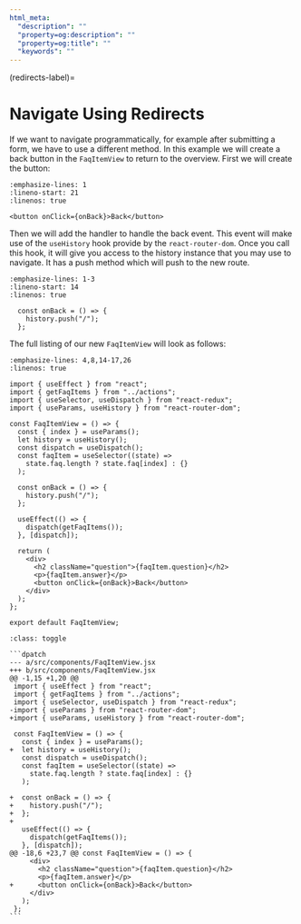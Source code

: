 ```yaml
---
html_meta:
  "description": ""
  "property=og:description": ""
  "property=og:title": ""
  "keywords": ""
---
```


(redirects-label)=

# Navigate Using Redirects

If we want to navigate programmatically, for example after submitting a form, we have to use a different method.
In this example we will create a back button in the `FaqItemView` to return to the overview.
First we will create the button:

```{code-block} jsx
:emphasize-lines: 1
:lineno-start: 21
:linenos: true

<button onClick={onBack}>Back</button>
```

Then we will add the handler to handle the back event.
This event will make use of the `useHistory` hook provide by the `react-router-dom`.
Once you call this hook, it will give you access to the history instance that you may use to navigate.
It has a push method which will push to the new route.

```{code-block} jsx
:emphasize-lines: 1-3
:lineno-start: 14
:linenos: true

  const onBack = () => {
    history.push("/");
  };
```

The full listing of our new `FaqItemView` will look as follows:

```{code-block} jsx
:emphasize-lines: 4,8,14-17,26
:linenos: true

import { useEffect } from "react";
import { getFaqItems } from "../actions";
import { useSelector, useDispatch } from "react-redux";
import { useParams, useHistory } from "react-router-dom";

const FaqItemView = () => {
  const { index } = useParams();
  let history = useHistory();
  const dispatch = useDispatch();
  const faqItem = useSelector((state) =>
    state.faq.length ? state.faq[index] : {}
  );

  const onBack = () => {
    history.push("/");
  };

  useEffect(() => {
    dispatch(getFaqItems());
  }, [dispatch]);

  return (
    <div>
      <h2 className="question">{faqItem.question}</h2>
      <p>{faqItem.answer}</p>
      <button onClick={onBack}>Back</button>
    </div>
  );
};

export default FaqItemView;

```

````{admonition} Differences
:class: toggle

```dpatch
--- a/src/components/FaqItemView.jsx
+++ b/src/components/FaqItemView.jsx
@@ -1,15 +1,20 @@
 import { useEffect } from "react";
 import { getFaqItems } from "../actions";
 import { useSelector, useDispatch } from "react-redux";
-import { useParams } from "react-router-dom";
+import { useParams, useHistory } from "react-router-dom";

 const FaqItemView = () => {
   const { index } = useParams();
+  let history = useHistory();
   const dispatch = useDispatch();
   const faqItem = useSelector((state) =>
     state.faq.length ? state.faq[index] : {}
   );

+  const onBack = () => {
+    history.push("/");
+  };
+
   useEffect(() => {
     dispatch(getFaqItems());
   }, [dispatch]);
@@ -18,6 +23,7 @@ const FaqItemView = () => {
     <div>
       <h2 className="question">{faqItem.question}</h2>
       <p>{faqItem.answer}</p>
+      <button onClick={onBack}>Back</button>
     </div>
   );
 };
```
````
